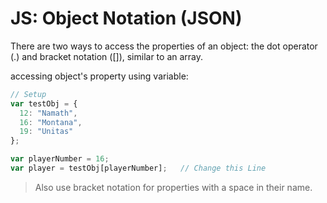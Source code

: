 # JS: Object Notation (JSON)

There are two ways to access the properties of an object: the dot operator (.) and bracket notation ([]), similar to an array.

accessing object's property using variable:
```js
// Setup
var testObj = {
  12: "Namath",
  16: "Montana",
  19: "Unitas"
};

var playerNumber = 16;
var player = testObj[playerNumber];   // Change this Line
```

>Also use bracket notation for properties with a space in their name.